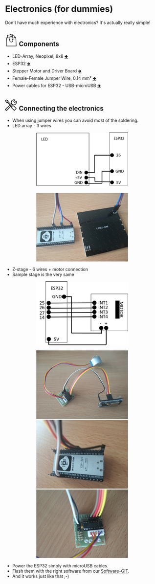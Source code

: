 # Electronics (for dummies)

Don't have much experience with electronics? It's actually really simple!

## <img src="./IMAGES/B.png" width="40"> Components
* LED-Array, Neopixel, 8x8 [🢂](https://www.amazon.de/AZDelivery-Matrix-CJMCU-8-Arduino-Raspberry/dp/B078HYP681/ref=sr_1_2?__mk_de_DE=%C3%85M%C3%85%C5%BD%C3%95%C3%91&keywords=neopixel+matrix&qid=1565008576&s=gateway&sr=8-2)
* ESP32 [🢂](https://www.amazon.de/AZDelivery-NodeMCU-Development-Nachfolgermodell-ESP8266/dp/B074RGW2VQ/ref=sr_1_3?__mk_de_DE=%C3%85M%C3%85%C5%BD%C3%95%C3%91&keywords=esp32&qid=1565008313&s=gateway&sr=8-3)
* Stepper Motor and Driver Board [🢂](https://www.amazon.de/Elegoo-Stepper-Schrittmotor-28BYJ-48-Treiberplatine/dp/B01MEGIHLF/ref=sr_1_1_sspa?__mk_de_DE=%C3%85M%C3%85%C5%BD%C3%95%C3%91&keywords=stepper+arduino&qid=1565008205&s=gateway&sr=8-1-spons&psc=1)
* Female-Female Jumper Wire, 0.14 mm² [🢂](https://www.amazon.de/ZOORE-120pcs-Multicolored-Female-Breadboard/dp/B07P85V1G3/ref=sr_1_5?__mk_de_DE=%C3%85M%C3%85%C5%BD%C3%95%C3%91&keywords=jumper+male&qid=1565690543&s=industrial&sr=1-5)
* Power cables for ESP32 - USB-microUSB [🢂](https://www.amazon.de/Gritin-Datenkabel-Geflochtene-Robust-Daten%C3%BCbertragung-Grau/dp/B07CJJHVKX/ref=sr_1_3?keywords=usb+c+kabel&qid=1566029225&s=gateway&sr=8-3)

## <img src="./IMAGES/A.png" width="40"> Connecting the electronics

* When using jumper wires you can avoid most of the soldering.
* LED array - 3 wires

<p align="center">
<img src="./IMAGES/Electronics_LED.png" width="300">
</p>
<p align="center">
<img src="./IMAGES/IMG_20190925_163200.jpg" width="300">
</p>

* Z-stage - 6 wires + motor connection
* Sample stage is the very same

<p align="center">
<img src="./IMAGES/Electronics_Z-stage.png" width="300">
</p>
<p align="center">
<img src="./IMAGES/IMG_20190925_162651.jpg" width="300">
<img src="./IMAGES/IMG_20190925_162730.jpg" width="300">
<img src="./IMAGES/IMG_20190925_162700.jpg" width="300">
</p>

* Power the ESP32 simply with microUSB cables.
* Flash them with the right software from our [Software-GIT](https://github.com/bionanoimaging/UC2-Software-GIT).
* And it works just like that ;-)
